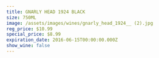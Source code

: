 ```yaml
---
title: GNARLY HEAD 1924 BLACK
size: 750ML
image: /assets/images/wines/gnarly_head_1924__ (2).jpg
reg_price: $10.99
special_price: $8.99
expiration_date: 2016-06-15T00:00:00.000Z
show_wine: false
---
```



